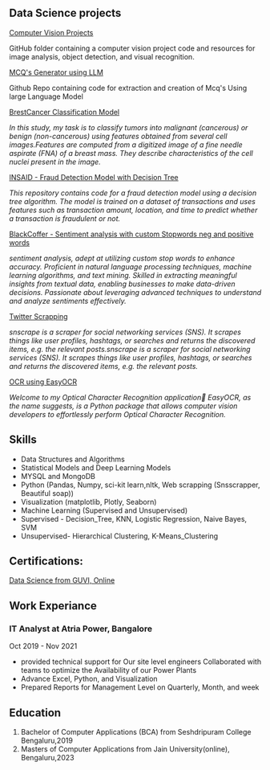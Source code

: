 ## Data Science projects 

<a href ="https://github.com/Akashyap26/Computer-Vision-projects/tree/main"> Computer Vision Projects<a>
  
  GitHub folder containing a computer vision project code and resources for image analysis, object detection, and visual recognition.
  
<a href = "https://github.com/Akashyap26/LLM---Mcq-s-Generator"> MCQ's Generator using LLM <a>
  
  Github Repo containing code for extraction and creation of Mcq's Using large Language Model
  
<a href="https://github.com/Akashyap26/BrestCancerDetection"> BrestCancer Classification Model<a> 
  
*In this study, my task is to classify tumors into malignant (cancerous) or benign (non-cancerous) using features obtained from several cell images.Features are computed from a digitized image of a fine needle aspirate (FNA) of a breast mass. They describe characteristics of the cell nuclei present in the image.*
 
 <a href="https://github.com/Akashyap26/INSAID-Fraud-detection-model-Decision-Tree-"> INSAID - Fraud Detection Model with Decision Tree<a> 
  
  *This repository contains code for a fraud detection model using a decision tree algorithm. The model is trained on a dataset of transactions and uses features such as transaction amount, location, and time to predict whether a transaction is fraudulent or not.*
  
  <a href="https://github.com/Akashyap26/WebScrapping--Sentiment-Analysis-BlackCoffer"> BlackCoffer - Sentiment analysis with custom Stopwords neg and positive words<a>
   
*sentiment analysis, adept at utilizing custom stop words to enhance accuracy. Proficient in natural language processing techniques, machine learning algorithms, and text mining. Skilled in extracting meaningful insights from textual data, enabling businesses to make data-driven decisions. Passionate about leveraging advanced techniques to understand and analyze sentiments effectively.*
   

<a href="https://github.com/Akashyap26/TwitterScrapping"> Twitter Scrapping<a> 
 
*snscrape is a scraper for social networking services (SNS). It scrapes things like user profiles, hashtags, or searches and returns the discovered items, e.g. the relevant posts.snscrape is a scraper for social networking services (SNS). It scrapes things like user profiles, hashtags, or searches and returns the discovered items, e.g. the relevant posts.*
  
<a href="https://github.com/Akashyap26/BizCardX_OCR"> OCR using EasyOCR<a> 

  *Welcome to my Optical Character Recognition application🤗 EasyOCR, as the name suggests, is a Python package that allows computer vision developers to effortlessly perform Optical Character Recognition.*
 

## Skills
- Data Structures and Algorithms
- Statistical Models and Deep Learning Models
- MYSQL and MongoDB
- Python (Pandas, Numpy, sci-kit learn,nltk, Web scrapping (Snsscrapper, Beautiful soap))
- Visualization (matplotlib, Plotly, Seaborn)
- Machine Learning (Supervised and Unsupervised)
- Supervised - Decision_Tree, KNN, Logistic Regression, Naive Bayes, SVM
- Unsupervised- Hierarchical Clustering, K-Means_Clustering   

## Certifications:
<a href="files/GuviCertification - 6Z083E3T1kl56f0uL0.png"> Data Science from GUVI, Online<a>

## Work Experiance
### IT Analyst at Atria Power, Bangalore
Oct 2019 - Nov 2021
- provided technical support for Our site level engineers Collaborated with teams to optimize the Availability of our Power Plants
- Advance Excel, Python, and Visualization
- Prepared Reports for Management Level on Quarterly, Month, and week


## Education
1. Bachelor of Computer Applications (BCA) from Seshdripuram College Bengaluru,2019
2. Masters of Computer Applications from Jain University(online), Bengaluru,2023



